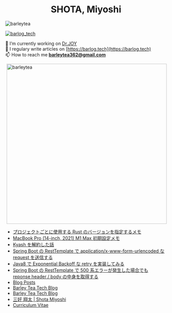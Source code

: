 <h1 align="center">SHOTA, Miyoshi</h1>
<p align="left"> <img src="https://komarev.com/ghpvc/?username=barleytea&label=Profile%20views&color=0e75b6&style=flat" alt="barleytea" /> </p>

<p align="left"> <a href="https://twitter.com/barlog_tech" target="blank"><img src="https://img.shields.io/twitter/follow/barlog_tech?logo=twitter&style=for-the-badge" alt="barlog_tech" /></a> </p>

🔭 I’m currently working on [Dr.JOY](https://www.drjoy.jp/)  
📝 I regulary write articles on [https://barlog.tech](https://barlog.tech)  
📫 How to reach me **barleytea362@gmail.com**  

<p>&nbsp;<img align="center" src="https://github-readme-stats.vercel.app/api/top-langs/?username=barleytea&layout=compact&locale=en&theme=dracula" width="500px;" alt="barleytea" /></p>

<!-- BLOG-POST-LIST:START -->
- [プロジェクトごとに使用する Rust のバージョンを指定するメモ](https://barlog.tech/894a9eee24b54699ab919f7b83340a17)
- [MacBook Pro &lpar;14-inch, 2021&rpar; M1 Max 初期設定メモ](https://barlog.tech/33886a823e244522b427317de0952a9e)
- [Kyash を解約した話](https://barlog.tech/da217580089c4595a57361d68f0ff427)
- [Spring Boot の RestTemplate で application/x-www-form-urlencoded な request を送信する](https://barlog.tech/ce04019ec3b644458cd6ca14a27d0281)
- [Java8 で Exponential Backoff な retry を実装してみる](https://barlog.tech/fe9cae9c370e4c90abd7a08129d4d0d7)
- [Spring Boot の RestTemplate で 500 系エラーが発生した場合でも reponse header / body の中身を取得する](https://barlog.tech/45f3be86eb8a45358124ecfb634ab9a5)
- [Blog Posts](https://barlog.tech/542247f2d60d45aaa2efbf7713828861)
- [Barley Tea Tech Blog](https://barlog.tech/5a6e2fdeb4314ce4a242b80dd87989e0)
- [Barley Tea Tech Blog](https://barlog.tech/)
- [三好 翔太 | Shota Miyoshi](https://barlog.tech/b94fcc165b1246a2b8ec754c36b07f65)
- [Curriculum Vitae](https://barlog.tech/103f2ee6962c471e80ee27ff3004c8c0)
<!-- BLOG-POST-LIST:END -->